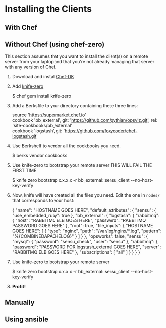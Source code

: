 # Installing the Clients

## With Chef

## Without Chef (using chef-zero)
This section assumes that you want to install the client(s) on a remote server from your laptop and that you’re not already managing that server with any version of Chef.

1. Download and install [Chef-DK](https://downloads.chef.io/chef-dk/)
1. Add [knife-zero](https://github.com/higanworks/knife-zero)

    $ chef gem install knife-zero

1. Add a Berksfile to your directory containing these three lines:

    source 'https://supermarket.chef.io'  
    cookbook 'bb_external', git: 'https://github.com/pythian/opsviz.git', rel: 'site-cookbooks/bb_external'  
    cookbook 'logstash', git: 'https://github.com/foxycoder/chef-logstash.git'

1. Use Berkshelf to vendor all the cookbooks you need.

    $ berks vendor cookbooks

1. Use knife-zero to bootstrap your remote server THIS WILL FAIL THE FIRST TIME

    $ knife zero bootstrap x.x.x.x -r bb_external::sensu_client --no-host-key-verify

1. Now, knife will have created all the files you need.  Edit the one in `nodes/` that corresponds to your host:

    {
      "name": "HOSTNAME GOES HERE",
      "default_attributes": {
        "sensu": {
          "use_embedded_ruby": true
        },
        "bb_external": {
          "logstash": {
            "rabbitmq": {
              "host": "RABBITMQ ELB GOES HERE",
              "password": "RABBITMQ PASSWORD GOES HERE"
            },
            "root": true,
            "file_inputs": {
              "HOSTNAME GOES HERE": [
                {
                  "type": "nginx",
                  "path": "/var/log/nginx/*.log",
                  "pattern": "%{COMBINEDAPACHELOG}"
                }
              ]
            }
          },
          "opsworks": false,
          "sensu": {
            "mysql": {
              "password": "sensu_check",
              "user": "sensu"
            },
            "rabbitmq": {
              "password": "PASSWORD FOR logstash_external GOES HERE",
              "server": "RABBITMQ ELB GOES HERE"
            },
            "subscriptions": [
              "all"
            ]
          }
        }
      }
    }

1. Use knife-zero to bootstrap your remote server

    $ knife zero bootstrap x.x.x.x -r bb_external::sensu_client --no-host-key-verify

1. __Profit!__


## Manually

## Using ansible
